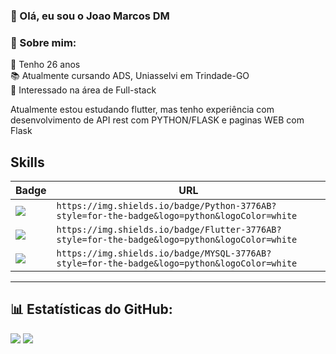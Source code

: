 ### 👋 Olá, eu sou o Joao Marcos DM

### 💫 Sobre mim:

👴 Tenho 26 anos<br>📚 Atualmente cursando ADS, Uniasselvi em Trindade-GO<br>👀 Interessado na área de Full-stack<br>
<p>Atualmente estou estudando flutter, mas tenho experiência com desenvolvimento de API rest com PYTHON/FLASK e paginas WEB com Flask </p>

## Skills

Badge | URL
------------ | -------------
<img src="https://img.shields.io/badge/Python-3776AB?style=for-the-badge&logo=python&logoColor=white"/> | `https://img.shields.io/badge/Python-3776AB?style=for-the-badge&logo=python&logoColor=white`
<img src="https://img.shields.io/badge/Flutter-3776AB?style=for-the-badge&logo=python&logoColor=white"/> | `https://img.shields.io/badge/Flutter-3776AB?style=for-the-badge&logo=python&logoColor=white`
<img src="https://img.shields.io/badge/MYSQL-3776AB?style=for-the-badge&logo=python&logoColor=white"/> | `https://img.shields.io/badge/MYSQL-3776AB?style=for-the-badge&logo=python&logoColor=white`
---
## 📊 Estatísticas do GitHub:
![](https://github-readme-stats.vercel.app/api?username=jauumgod&theme=dark&hide_border=false&include_all_commits=true&count_private=true)
![](https://github-readme-stats.vercel.app/api/top-langs/?username=jauumgod&theme=dark&hide_border=false&include_all_commits=true&count_private=true&layout=compact)
